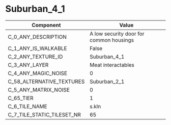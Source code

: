 

# Suburban_4_1



| Component | Value | 
|  --  |  --  | 
| C_0_ANY_DESCRIPTION | A low security door for common housings | 
| C_1_ANY_IS_WALKABLE | False | 
| C_2_ANY_TEXTURE_ID | Suburban_4_1 | 
| C_3_ANY_LAYER | Meat interactables | 
| C_4_ANY_MAGIC_NOISE | 0 | 
| C_58_ALTERNATIVE_TEXTURES | Suburban_2_1 | 
| C_5_ANY_MATRIX_NOISE | 0 | 
| C_65_TIER | 1 | 
| C_6_TILE_NAME | s.kln | 
| C_7_TILE_STATIC_TILESET_NR | 65 | 

